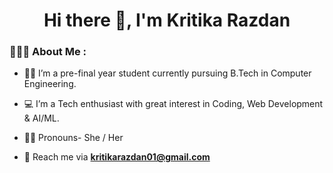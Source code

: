 

<!--
**KritikaRazdan/KritikaRazdan** is a ✨ _special_ ✨ repository because its `README.md` (this file) appears on your GitHub profile.

Here are some ideas to get you started:

- 🔭 I’m currently working on ...
- 🌱 I’m currently learning ...
- 👯 I’m looking to collaborate on ...
- 🤔 I’m looking for help with ...
- 💬 Ask me about ...
- 📫 How to reach me: ...
- 😄 Pronouns: ...
- ⚡ Fun fact: ...
-->
<h1 align="center">Hi there 👋, I'm Kritika Razdan</h1>

<h3 align="left">👩🏻‍💻 About Me :</h3>

- 🙋‍♀️ I’m a pre-final year student currently pursuing B.Tech in Computer Engineering.

- 💻  I’m a Tech enthusiast with great interest in Coding, Web Development & AI/ML.

- 👩🏻 Pronouns- She / Her

- 📧 Reach me via **kritikarazdan01@gmail.com**




